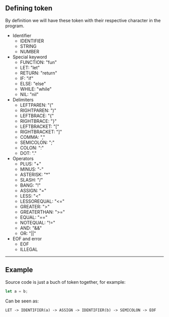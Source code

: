 ## Defining token

By definition we will have these token with their respective character in the program.

- Identifier 
    - IDENTIFIER
    - STRING
    - NUMBER
- Special keyword
    - FUNCTION: "fun"
    - LET: "let"
    - RETURN: "return"
    - IF: "if"
    - ELSE: "else"
    - WHILE: "while"
    - NIL: "nil"
- Delimiters
    - LEFTPAREN: "("
    - RIGHTPAREN: ")"
    - LEFTBRACE: "{"
    - RIGHTBRACE: "}"
    - LEFTBRACKET: "["
    - RIGHTBRACKET: "]"
    - COMMA: ","
    - SEMICOLON: ";"
    - COLON: ":"
    - DOT: "."
- Operators
    - PLUS: "+"
    - MINUS: "-"
    - ASTERISK: "*"
    - SLASH: "/"
    - BANG: "!"
    - ASSIGN: "="
    - LESS: "<"
    - LESSOREQUAL: "<="
    - GREATER: ">"
    - GREATERTHAN: ">="
    - EQUAL: "=="
    - NOTEQUAL: "!="
    - AND: "&&"
    - OR: "||"
- EOF and error
    - EOF
    - ILLEGAL
---
## Example

Source code is just a buch of token together, for example:
```rust
let a = b;
```

Can be seen as:
```
LET -> IDENTIFIER(a) -> ASSIGN -> IDENTIFIER(b) -> SEMICOLON -> EOF
```

